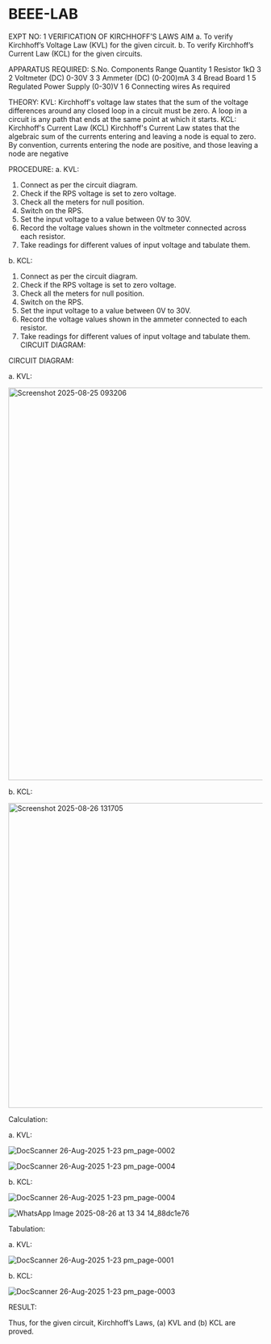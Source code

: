 # BEEE-LAB
EXPT NO: 1	VERIFICATION OF KIRCHHOFF’S LAWS
AIM
a.   To verify Kirchhoff’s Voltage Law (KVL) for the given circuit. 
b.   To verify Kirchhoff’s Current Law (KCL) for the given circuits.

APPARATUS REQUIRED:
S.No.	Components	Range	Quantity
1	Resistor	1kΩ	3
2	Voltmeter (DC)	0-30V	3
3	Ammeter (DC)	(0-200)mA	3
4	Bread Board		1
5	Regulated Power Supply	(0-30)V	1
6	Connecting wires		As required

THEORY:
KVL: Kirchhoff's voltage law states that the sum of the voltage differences around any closed loop in a circuit must be zero. A loop in a circuit is any path that ends at the same point at which it starts.
KCL:
Kirchhoff's Current Law (KCL) Kirchhoff's Current Law states that the algebraic sum of the currents entering and leaving a node is equal to zero. By convention, currents entering the node are positive, and those leaving a node are negative


PROCEDURE:
a.   KVL:
1.   Connect as per the circuit diagram.
2.   Check if the RPS voltage is set to zero voltage.
3.   Check all the meters for null position.
4.   Switch on the RPS.
5.   Set the input voltage to a value between 0V to 30V.
6.   Record the voltage values shown in the voltmeter connected across each resistor.
7.   Take readings for different values of input voltage and tabulate them.


b.  KCL:
1.   Connect as per the circuit diagram.
2.   Check if the RPS voltage is set to zero voltage.
3.   Check all the meters for null position.
4.   Switch on the RPS.
5.   Set the input voltage to a value between 0V to 30V.
6.   Record the voltage values shown in the ammeter connected to each resistor.
7.   Take readings for different values of input voltage and tabulate them. 
CIRCUIT DIAGRAM:

CIRCUIT DIAGRAM:


a.   KVL:
 
<img width="1497" height="778" alt="Screenshot 2025-08-25 093206" src="https://github.com/user-attachments/assets/ec8737d3-be94-4fe6-80ea-fff0f2ab3b1f" />



b.  KCL:

<img width="1349" height="604" alt="Screenshot 2025-08-26 131705" src="https://github.com/user-attachments/assets/58510e0b-8c63-499a-957d-724370497a80" />

 

Calculation:

a.   KVL:


 ![DocScanner 26-Aug-2025 1-23 pm_page-0002](https://github.com/user-attachments/assets/82ae24d4-1884-4171-90bf-f7d5912131cf)

 ![DocScanner 26-Aug-2025 1-23 pm_page-0004](https://github.com/user-attachments/assets/1856d1ef-ed8e-4df3-a02b-bcc2e722dc5e)




b.  KCL:


![DocScanner 26-Aug-2025 1-23 pm_page-0004](https://github.com/user-attachments/assets/9edb5ffb-9ab4-4453-b3e2-f656630574a8)

![WhatsApp Image 2025-08-26 at 13 34 14_88dc1e76](https://github.com/user-attachments/assets/a410cd85-16de-42a1-a235-bcf7e36991cb)




Tabulation:

a.   KVL:

 ![DocScanner 26-Aug-2025 1-23 pm_page-0001](https://github.com/user-attachments/assets/c63caeee-4313-4d38-a483-e2fee7e6d809)



b.  KCL:


![DocScanner 26-Aug-2025 1-23 pm_page-0003](https://github.com/user-attachments/assets/19fbf901-e309-4d26-8517-444ad99d3793)



RESULT:

Thus, for the given circuit, Kirchhoff’s Laws, (a) KVL and (b) KCL are proved.
